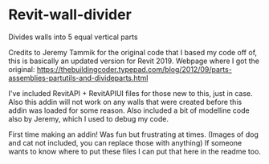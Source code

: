 # Revit-wall-divider
Divides walls into 5 equal vertical parts

Credits to Jeremy Tammik for the original code that I based my code off of, this is basically an updated version for Revit 2019.
Webpage where I got the original: https://thebuildingcoder.typepad.com/blog/2012/09/parts-assemblies-partutils-and-divideparts.html

I've included RevitAPI + RevitAPIUI files for those new to this, just in case. Also this addin will not work on any walls that were
created before this addin was loaded for some reason. Also included a bit of modelline code also by Jeremy, which I used to debug my
code.

First time making an addin! Was fun but frustrating at times. (Images of dog and cat not included, you can replace those with anything)
If someone wants to know where to put these files I can put that here in the readme too.
